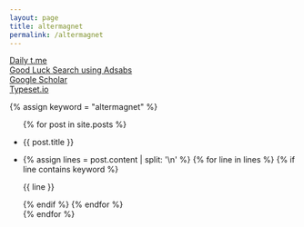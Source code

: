 ```yaml
---
layout: page
title: altermagnet
permalink: /altermagnet
---
```

 
<a href="https://jinhong-park.github.io/t_me">Daily t.me</a>
<br>
<a href="#" onclick="window.open('https://ui.adsabs.harvard.edu', '_blank', 'width=1000,height=600');">Good Luck Search using Adsabs</a>
<br>
<a href="#" onclick="window.open('https://scholar.google.com', '_blank', 'width=1000,height=600');">Google Scholar</a>
<br>
<a href="#" onclick="window.open('https://typeset.io', '_blank', 'width=1000,height=600');">Typeset.io</a>

{% assign keyword = "altermagnet" %}

<ul>
    {% for post in site.posts %}
        <li class="listing-seperator"><p>{{ post.title }}</p></li>
        <li class="listing-item">
            {% assign lines = post.content | split: '\n' %}
            {% for line in lines %}
                {% if line contains keyword %}
                    <p>{{ line }}</p>
                {% endif %}
            {% endfor %}
        </li>
    {% endfor %}
</ul>